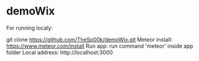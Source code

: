 # demoWix

For running localy:

git clone https://github.com/TheSp00k/demoWix.git
Meteor install: https://www.meteor.com/install
Run app: run command 'meteor' inside app folder
Local address: http://localhost:3000
